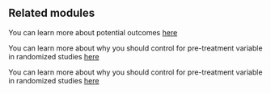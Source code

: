 ## Related modules

You can learn more about potential outcomes [here]()

You can learn more about why you should control for pre-treatment variable in randomized studies [here]()

You can learn more about why you should control for pre-treatment variable in randomized studies [here]()



